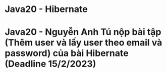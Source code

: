 # Java20 - Hibernate
# Java20 - Nguyễn Anh Tú nộp bài tập (Thêm user và lấy user theo email và password) của bài Hibernate (Deadline 15/2/2023)

